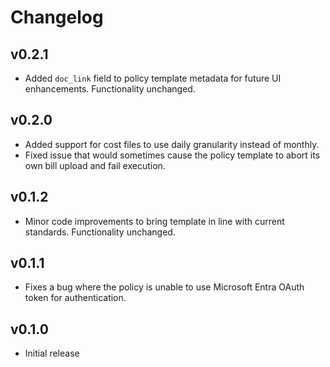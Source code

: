 # Changelog

## v0.2.1

- Added `doc_link` field to policy template metadata for future UI enhancements. Functionality unchanged.

## v0.2.0

- Added support for cost files to use daily granularity instead of monthly.
- Fixed issue that would sometimes cause the policy template to abort its own bill upload and fail execution.

## v0.1.2

- Minor code improvements to bring template in line with current standards. Functionality unchanged.

## v0.1.1

- Fixes a bug where the policy is unable to use Microsoft Entra OAuth token for authentication.

## v0.1.0

- Initial release
